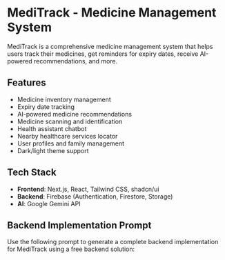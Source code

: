 # MediTrack - Medicine Management System

MediTrack is a comprehensive medicine management system that helps users track their medicines, get reminders for expiry dates, receive AI-powered recommendations, and more.

## Features

- Medicine inventory management
- Expiry date tracking
- AI-powered medicine recommendations
- Medicine scanning and identification
- Health assistant chatbot
- Nearby healthcare services locator
- User profiles and family management
- Dark/light theme support

## Tech Stack

- **Frontend**: Next.js, React, Tailwind CSS, shadcn/ui
- **Backend**: Firebase (Authentication, Firestore, Storage)
- **AI**: Google Gemini API

## Backend Implementation Prompt

Use the following prompt to generate a complete backend implementation for MediTrack using a free backend solution:


